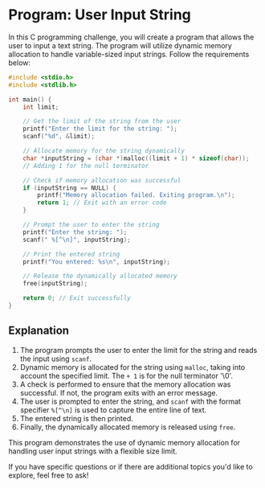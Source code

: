 # Program: User Input String

In this C programming challenge, you will create a program that allows the user to input a text string. The program will
utilize dynamic memory allocation to handle variable-sized input strings. Follow the requirements below:

```c
#include <stdio.h>
#include <stdlib.h>

int main() {
    int limit;

    // Get the limit of the string from the user
    printf("Enter the limit for the string: ");
    scanf("%d", &limit);

    // Allocate memory for the string dynamically
    char *inputString = (char *)malloc((limit + 1) * sizeof(char)); 
    // Adding 1 for the null terminator

    // Check if memory allocation was successful
    if (inputString == NULL) {
        printf("Memory allocation failed. Exiting program.\n");
        return 1; // Exit with an error code
    }

    // Prompt the user to enter the string
    printf("Enter the string: ");
    scanf(" %[^\n]", inputString);

    // Print the entered string
    printf("You entered: %s\n", inputString);

    // Release the dynamically allocated memory
    free(inputString);

    return 0; // Exit successfully
}
```

## Explanation

1. The program prompts the user to enter the limit for the string and reads the input using `scanf`.
2. Dynamic memory is allocated for the string using `malloc`, taking into account the specified limit. The `+ 1` is for
   the null terminator '\0'.
3. A check is performed to ensure that the memory allocation was successful. If not, the program exits with an error
   message.
4. The user is prompted to enter the string, and `scanf` with the format specifier `%[^\n]` is used to capture the
   entire line of text.
5. The entered string is then printed.
6. Finally, the dynamically allocated memory is released using `free`.

This program demonstrates the use of dynamic memory allocation for handling user input strings with a flexible size
limit.

If you have specific questions or if there are additional topics you'd like to explore, feel free to ask!